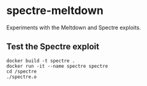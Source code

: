# spectre-meltdown
Experiments with the Meltdown and Spectre exploits.

## Test the Spectre exploit
```
docker build -t spectre .
docker run -it --name spectre spectre
cd /spectre
./spectre.o
```
